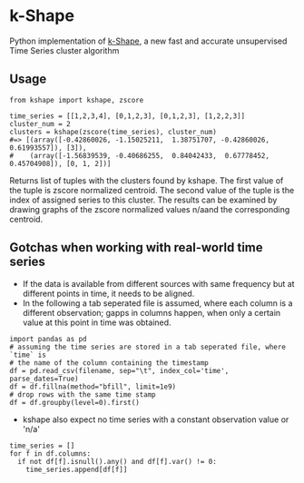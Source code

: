 # k-Shape

Python implementation of [k-Shape](http://www.cs.columbia.edu/~jopa/kshape.html),
a new fast and accurate unsupervised Time Series cluster algorithm

## Usage

```
from kshape import kshape, zscore

time_series = [[1,2,3,4], [0,1,2,3], [0,1,2,3], [1,2,2,3]]
cluster_num = 2
clusters = kshape(zscore(time_series), cluster_num)
#=> [(array([-0.42860026, -1.15025211,  1.38751707, -0.42860026,  0.61993557]), [3]),
#    (array([-1.56839539, -0.40686255,  0.84042433,  0.67778452,  0.45704908]), [0, 1, 2])]
```

Returns list of tuples with the clusters found by kshape. The first value of the
tuple is zscore normalized centroid. The second value of the tuple is the index
of assigned series to this cluster.
The results can be examined by drawing graphs of the zscore normalized values
n/aand the corresponding centroid.

## Gotchas when working with real-world time series

- If the data is available from different sources with same frequency but at different points in time, it needs to be aligned.
- In the following a tab seperated file is assumed, where each column is a different observation;
  gapps in columns happen, when only a certain value at this point in time was obtained.

```
import pandas as pd
# assuming the time series are stored in a tab seperated file, where `time` is
# the name of the column containing the timestamp
df = pd.read_csv(filename, sep="\t", index_col='time', parse_dates=True)
df = df.fillna(method="bfill", limit=1e9)
# drop rows with the same time stamp
df = df.groupby(level=0).first()
```

- kshape also expect no time series with a constant observation value or 'n/a'

```
time_series = []
for f in df.columns:
  if not df[f].isnull().any() and df[f].var() != 0:
    time_series.append[df[f]]
```
